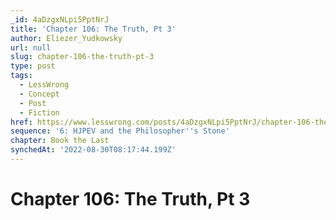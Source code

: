 ```yaml
---
_id: 4aDzgxNLpi5PptNrJ
title: 'Chapter 106: The Truth, Pt 3'
author: Eliezer_Yudkowsky
url: null
slug: chapter-106-the-truth-pt-3
type: post
tags:
  - LessWrong
  - Concept
  - Post
  - Fiction
href: https://www.lesswrong.com/posts/4aDzgxNLpi5PptNrJ/chapter-106-the-truth-pt-3
sequence: '6: HJPEV and the Philosopher''s Stone'
chapter: Book the Last
synchedAt: '2022-08-30T08:17:44.199Z'
---
```


# Chapter 106: The Truth, Pt 3
